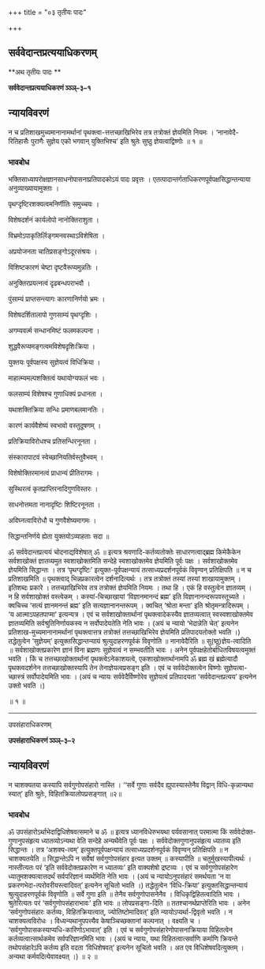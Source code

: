 +++
title = "०३ तृतीयः पादः"

+++


## सर्ववेदान्तप्रत्ययाधिकरणम्

**अथ तृतीयः पादः **

**सर्ववेदान्तप्रत्ययाधिकरणं ञ्ञ्ञ्–३–१**

## **न्यायविवरणं**

न च प्रतिशाखमुच्यमानानामर्थानां पृथक्त्वा-त्तत्तच्छाखिभिरेव तत्र तत्रोक्तं ज्ञेयमिति नियमः । ‘नानावेदै-रितिहासैः पुराणैः सुज्ञेय एको भगवान् युक्तिभिश्च’ इति श्रुतेः सुष्ठु ज्ञेयत्वाद्विष्णोः ॥ १ ॥

### **भावबोध**

भक्तिसाध्यापरोक्षज्ञानसाधनोपासनाप्रतिपादकोऽयं पादः प्रवृत्तः । एतत्पादान्तर्गताधिकरणपूर्वपक्षसिद्धान्तन्याया अनुव्याख्यायामुक्ताः ।

पृथग्दृष्टिरशक्यत्वमनिर्णीतिः समुच्चयः ।

विशेषदर्शनं कार्यलोपो नानोक्तिराशुता ।

विभ्रमोऽपाकृतिर्लिङ्गमनवस्थाऽविशेषिता ।

अप्रयोजनता चातिप्रसङ्गोऽदूरसंश्रयः ।

विशिष्टकारणं चेष्टा दृष्टवैरूप्यमुन्नतिः ।

अनुक्तिरप्रयत्नत्वं दृढबन्धपराभवौ ।

पुंसाम्यं प्राप्तसन्त्यागः कारणानिर्णयो भ्रमः ।

विशेषदर्शितालापो गुणसाम्यं पृथग्दृशिः ।

अगम्यवर्त्म सन्धानमिष्टं फलमकल्पना ।

शुद्धवैरूप्यमङ्गत्वमविशेषदृशिःक्रिया ।

युक्तयः पूर्वपक्षस्य सुज्ञेयत्वं विधिक्रिया ।

माहात्म्यमल्पशक्तित्वं यथायोग्यफलं भवः ।

फलसाम्यं विशेषश्च गुणाधिक्यं प्रधानता ।

यथाशक्तिक्रिया सन्धिः प्रमाणबलमानतिः ।

कारणं कार्यवैशेष्यं स्वभावो वस्तुदूषणम् ।

प्रतिक्रियाविरोधश्च प्रतिसन्धिरनूनता ।

संस्कारापाटवं स्वेच्छानियतिर्वस्तुवैभवम् ।

विशेषोक्तिरमानत्वं प्राधान्यं प्रीतिरागमः ।

सुस्थिरत्वं कृतप्राप्तिरनादिगुणविस्तरः ।

साधनोत्तमता नानादृष्टिः शिष्टिरनूनता ।

अविघ्नत्वाविरोधौ च गुणवैशेष्यमागमः ।

सिद्धान्तनिर्णये ह्येता युक्तयोऽव्याहताः सदा ॥

ॐ सर्ववेदान्तप्रत्ययं चोदनाद्यविशेषात् ॐ ॥ इत्यत्र श्रवणादि-कर्तव्यतोक्तेः साधारणत्वाद्ब्रह्म किमेकैकेन सर्वशाखोक्तं ज्ञातव्यमुत स्वशाखोक्तमिति सन्देहे स्वशाखोक्तमेव ज्ञेयमिति पूर्वः पक्षः । सर्वशाखोक्तमेव ज्ञेयमिति सिद्धान्तः । तत्र ‘पृथग्दृष्टिः’ इत्युक्त-पूर्वपक्षन्यायं तत्साध्यप्रदर्शनपूर्वकं विवृण्वन् प्रतिक्षिपति ॥ न च प्रतिशाखमिति ॥ पृथक्त्वाद् भिन्नप्रकारत्वेन दर्शनादित्यर्थः । तत्र तत्रोक्तं तस्यां तस्यां शाखायामुक्तम् । इतिशब्दः प्रकारे । तत्तच्छाखिभिरेव तत्र तत्रोक्तं ज्ञेयमिति नियमः । तथा हि । एकं हि वस्तुत्वेन ज्ञातव्यम् । न हि सर्वशाखोक्तं वस्त्वेकम् । कस्यां-चिच्छाखायां ‘विज्ञानमानन्दं ब्रह्म’ इति विज्ञानानन्दरूपवस्तूच्यते । क्वचिच्च ‘सत्यं ज्ञानमनन्तं ब्रह्म’ इति सत्यज्ञानानन्तरूपम् । क्वचित् ‘श्रोता मन्ता’ इति श्रोतृमन्त्रादिरूपम् । ‘य आत्माऽपहतपाप्मा’ इत्यन्यत्र । एवं च सर्वशाखोक्तार्थानां पृथक्त्वादेकस्यैव ज्ञातव्यत्वात् स्वस्वशाखोक्तमेव ज्ञातव्यमिति सर्वश्रुतिनिर्णायकस्य न सर्वोपादेयतेति नेति भावः । (अयं च न्यायो ‘भेदान्नेति चेत्’ इत्यनेन प्रतिशाख-मुच्यमानानामर्थानां पृथक्त्वात्तत्र तत्रोक्तं तत्तच्छाखिभिरेव ज्ञेयमिति प्रतिपादयतोक्तो भवति ।) तद्धेतुत्वेन ‘सुज्ञेयम्’ इत्युक्तसिद्धान्तन्यायं श्रुत्युदाहरणपूर्वकं विवृणोति ॥ नानावेदैरिति ॥ सु(ष्ठु)ज्ञेय-त्वादिति ॥ सर्वशाखोक्तप्रकारेण ज्ञानं विना ब्रह्मणः सुज्ञेयत्वं न सम्भवतीति भावः । अनेन पूर्वपक्षहेतोर्बाधितविषयत्वमुक्तं भवति । किं च तत्तच्छाखोक्तार्थानां पृथक्त्वेऽनेकाशयत्वे, एकशाखोक्तार्थानामपि ॐ ब्रह्म खं ब्रह्मेत्यादौ पृथक्त्वदर्शनेन तत्तच्छाखोक्तस्यापि तेन तेनाज्ञेयत्वप्रसङ्ग इति । एवं च सर्ववेदोक्तत्वेन विष्णोः सुज्ञेयत्वा-च्छास्त्रं सर्वोपादेयमिति भावः । (अयं च न्यायः सर्ववेदैर्विष्णोरेव सुज्ञेयत्वं प्रतिपादयता ‘सर्ववेदान्तप्रत्यय’ इत्यनेन उक्तो भवति ।)

॥ १ ॥

------------------------------------------------------------------------

उपसंहाराधिकरणम्

**उपसंहाराधिकरणं ञ्ञ्ञ्–३–२**

## **न्यायविवरणं**

न चाशक्यतया कस्यापि सर्वगुणोपसंहारो नास्ति । ‘‘सर्वे गुणाः सर्वदैव ह्युपास्यास्तेनैव विद्वान् विधि-कृन्नान्यथा स्यात्’ इति श्रुतेः, विहितक्रियालोपप्रसङ्गात् ॥२॥

### **भावबोध**

ॐ उपसंहारोऽर्थाभेदाद्विधिशेषवत्समाने च ॐ ॥ इत्यत्र ध्यानविधेरुभयथा पर्यवसानात् परमात्मा किं सर्ववेदोक्त-गुणानुपसंहृत्य ध्यातव्योऽन्यथा वेति सन्देहे अन्यथैवेति पूर्वः पक्षः । सर्ववेदोक्तगुणानुपसंहृत्य ध्यातव्य इति सिद्धान्तः । तत्र ‘अशक्य-त्वम्’ इत्युक्तपूर्वपक्षन्यायं तत्साध्यप्रदर्शनपूर्वकं विवृण्वन् प्रतिक्षिपति ॥ न चाशक्यतयेति ॥ सिद्धान्तेऽपि न सर्वेषां सर्वगुणोपसंहार इत्यत उक्तम् ॥ कस्यापीति ॥ चतुर्मुखस्यापीत्यर्थः । नास्तीत्यतः परं ‘इति सर्ववेदोक्तप्रकारेण न ध्यातव्यः’ इति वाक्यशेषो द्रष्टव्यः । एवं च सर्वगुणोपसंहारेण ध्यातुमशक्यत्वात्तदर्थं सर्वपरिज्ञानं व्यर्थमिति नेति भावः । (अयं च न्यायोऽनुपसंहारं समर्थयता ‘न वा प्रकरणभेदा-त्परोवरीयस्त्वादिवत्’ इत्यनेन सूचितो भवति ।) तद्धेतुत्वेन ‘विधि-क्रिया’ इत्युक्तसिद्धान्तन्यायं श्रुत्युदाहरणपूर्वकं विवृणोति ॥ सर्वे गुणा इति ॥ तेनैव सर्वगुणोपासनेनैव । विधिकृद्विहितत्वादिति भावः । श्रुतेरित्यतः परं ‘सर्वगुणोपसंहाराभावः’ इति भावः ॥ लोपप्रसङ्गा-दिति ॥ ततश्चानर्थप्राप्तेरिति भावः । अनेन ‘सर्वगुणोपसंहारः कर्तव्यः, विहितक्रियात्वात्, ज्योतिष्टोमादिवत्’ इति न्यायोऽप्यर्था-द्विवृतो भवति । न चाशक्यत्वविरोधः । विध्यन्यथानुपपत्त्यैव केषाञ्चिच्छक्तानां कल्पनात् । वक्ष्यति च । ‘सर्वगुणोपासकस्याप्यधि-कारिणोऽभावात्’ इति । एवं च सर्वगुणोपसंहारेणोपासनाक्रियाया विहितत्वेन कर्तव्यत्वात्सार्थकमेव सर्वपरिज्ञानमिति भावः । (अयं च न्यायः, यथा विहितत्वात्सर्वाणि कर्माणि क्रियन्ते तथोपसंहारेऽपि कर्तव्य इति वदता ‘विधिशेषवत्’ इत्यनेन सूचितो भवति । अत एव विधिशेषवदित्युक्तम् । अन्यथा कर्मवदित्येवावक्ष्यत् ।) ॥ २ ॥

